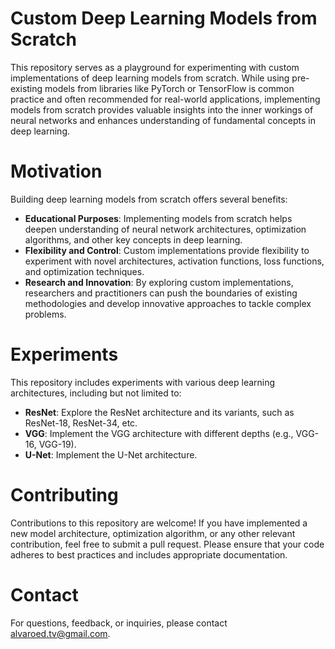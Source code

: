 # Custom Deep Learning Models from Scratch
This repository serves as a playground for experimenting with custom implementations of deep learning models from scratch. While using pre-existing models from libraries like PyTorch or TensorFlow is common practice and often recommended for real-world applications, implementing models from scratch provides valuable insights into the inner workings of neural networks and enhances understanding of fundamental concepts in deep learning.
  
# Motivation
Building deep learning models from scratch offers several benefits:
* **Educational Purposes**: Implementing models from scratch helps deepen understanding of neural network architectures, optimization algorithms, and other key concepts in deep learning.
* **Flexibility and Control**: Custom implementations provide flexibility to experiment with novel architectures, activation functions, loss functions, and optimization techniques.
* **Research and Innovation**: By exploring custom implementations, researchers and practitioners can push the boundaries of existing methodologies and develop innovative approaches to tackle complex problems.

# Experiments
This repository includes experiments with various deep learning architectures, including but not limited to:
* **ResNet**: Explore the ResNet architecture and its variants, such as ResNet-18, ResNet-34, etc.
* **VGG**: Implement the VGG architecture with different depths (e.g., VGG-16, VGG-19).
* **U-Net**: Implement the U-Net architecture.

# Contributing
Contributions to this repository are welcome! If you have implemented a new model architecture, optimization algorithm, or any other relevant contribution, feel free to submit a pull request. Please ensure that your code adheres to best practices and includes appropriate documentation.

# Contact
For questions, feedback, or inquiries, please contact alvaroed.tv@gmail.com.
